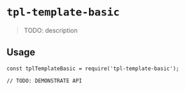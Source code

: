 # `tpl-template-basic`

> TODO: description

## Usage

```
const tplTemplateBasic = require('tpl-template-basic');

// TODO: DEMONSTRATE API
```
